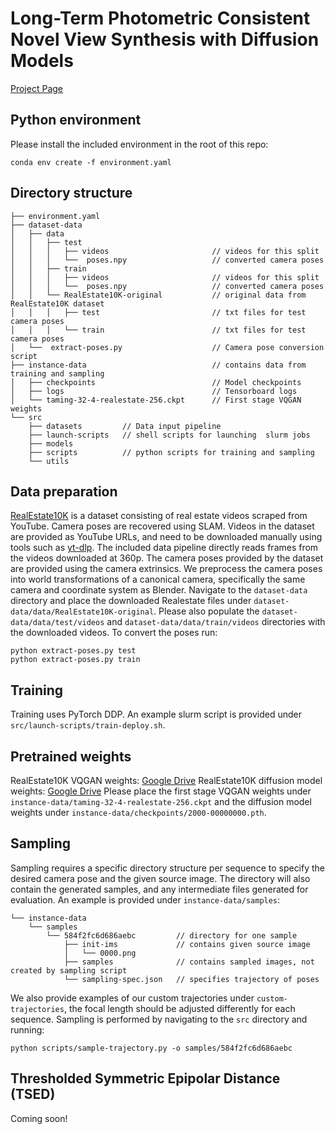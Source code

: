 # Long-Term Photometric Consistent Novel View Synthesis with Diffusion Models
[Project Page](https://yorkucvil.github.io/Photoconsistent-NVS)

## Python environment
Please install the included environment in the root of this repo:
```
conda env create -f environment.yaml
```

## Directory structure
```
├── environment.yaml
├── dataset-data
│   ├── data
│   │   ├── test
│   │   │   ├── videos                       // videos for this split
│   │   │   └──  poses.npy                   // converted camera poses
│   │   ├── train
│   │   │   ├── videos                       // videos for this split
│   │   │   └──  poses.npy                   // converted camera poses
│   │   └── RealEstate10K-original           // original data from RealEstate10K dataset
│   │   │   ├── test                         // txt files for test camera poses
│   │   │   └── train                        // txt files for test camera poses
│   └──  extract-poses.py                    // Camera pose conversion script
├── instance-data                            // contains data from training and sampling
│   ├── checkpoints                          // Model checkpoints
│   ├── logs                                 // Tensorboard logs
│   └── taming-32-4-realestate-256.ckpt      // First stage VQGAN weights
└── src
    ├── datasets         // Data input pipeline
    ├── launch-scripts   // shell scripts for launching  slurm jobs
    ├── models
    ├── scripts          // python scripts for training and sampling
    └── utils
```

## Data preparation
[RealEstate10K](https://google.github.io/realestate10k) is a dataset consisting of real estate videos scraped from YouTube. Camera poses are recovered using SLAM.
Videos in the dataset are provided as YouTube URLs, and need to be downloaded manually using tools such as [yt-dlp](https://github.com/yt-dlp/yt-dlp).
The included data pipeline directly reads frames from the videos downloaded at 360p.
The camera poses provided by the dataset are provided using the camera extrinsics. We preprocess the camera poses into world transformations of a canonical camera, specifically the same camera and coordinate system as Blender.
Navigate to the `dataset-data` directory and place the downloaded Realestate files under `dataset-data/data/RealEstate10K-original`.
Please also populate the `dataset-data/data/test/videos` and `dataset-data/data/train/videos` directories with the downloaded videos.
To convert the poses run:
```
python extract-poses.py test
python extract-poses.py train
```

## Training
Training uses PyTorch DDP. An example slurm script is provided under `src/launch-scripts/train-deploy.sh`.

## Pretrained weights
RealEstate10K VQGAN weights: [Google Drive](https://drive.google.com/file/d/1SF8BWzKk9nggX1l0BiDJnYuxhX-g9dvd/view?usp=sharing)
RealEstate10K diffusion model weights: [Google Drive](https://drive.google.com/file/d/1bv_NF0UWH2DVYa93NUIxRvjUXipJSBQg/view?usp=sharing)
Please place the first stage VQGAN weights under `instance-data/taming-32-4-realestate-256.ckpt` and the diffusion model weights under `instance-data/checkpoints/2000-00000000.pth`.

## Sampling
Sampling requires a specific directory structure per sequence to specify the desired camera pose and the given source image.
The directory will also contain the generated samples, and any intermediate files generated for evaluation.
An example is provided under `instance-data/samples`:
```
└── instance-data
    └── samples
        └── 584f2fc6d686aebc         // directory for one sample
            ├── init-ims             // contains given source image
            │   └── 0000.png
            ├── samples              // contains sampled images, not created by sampling script
            └── sampling-spec.json   // specifies trajectory of poses
```
We also provide examples of our custom trajectories under `custom-trajectories`, the focal length should be adjusted differently for each sequence.
Sampling is performed by navigating to the `src` directory and running:
```
python scripts/sample-trajectory.py -o samples/584f2fc6d686aebc
```

## Thresholded Symmetric Epipolar Distance (TSED)
Coming soon!
